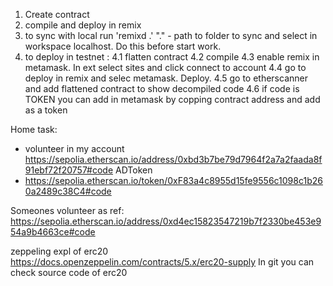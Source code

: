 1. Create contract
2. compile and deploy in remix
3. to sync with local run 'remixd .' "." - path to folder to sync  and select in workspace localhost. Do this before start work.
4. to deploy in testnet :
4.1 flatten contract
4.2 compile
4.3 enable remix in metamask. In ext select sites and click connect to account
4.4 go to deploy in remix and selec metamask. Deploy.
4.5 go to etherscanner and add flattened contract to show decompiled code
4.6 if code is TOKEN you can add in metamask by copping contract address and add as a token

Home task:
- volunteer in my account
https://sepolia.etherscan.io/address/0xbd3b7be79d7964f2a7a2faada8f91ebf72f20757#code
ADToken
- https://sepolia.etherscan.io/token/0xF83a4c8955d15fe9556c1098c1b260a2489c38C4#code



Someones volunteer as ref: https://sepolia.etherscan.io/address/0xd4ec15823547219b7f2330be453e954a9b4663ce#code

zeppeling expl of erc20 https://docs.openzeppelin.com/contracts/5.x/erc20-supply
In git you can check source code of erc20